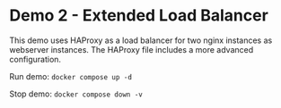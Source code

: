 # Demo 2 - Extended Load Balancer

This demo uses HAProxy as a load balancer for two nginx instances as webserver instances. The HAProxy file includes a more advanced configuration.

Run demo: `docker compose up -d`

Stop demo: `docker compose down -v`
